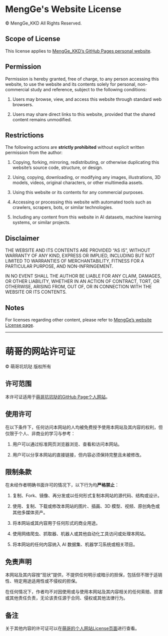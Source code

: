 # MengGe's Website License

© MengGe_KKD All Rights Reserved.

## Scope of License

This license applies to [MengGe_KKD’s GitHub Pages personal website](https://menggekkd.me/).

## Permission

Permission is hereby granted, free of charge, to any person accessing this website, to use the website and its contents solely for personal, non-commercial study and reference,
subject to the following conditions:

1. Users may browse, view, and access this website through standard web browsers.

2. Users may share direct links to this website, provided that the shared content remains unmodified.

## Restrictions

The following actions are **strictly prohibited** without explicit written permission from the author:

1. Copying, forking, mirroring, redistributing, or otherwise duplicating this website’s source code, structure, or design.

2. Using, copying, downloading, or modifying any images, illustrations, 3D models, videos, original characters, or other multimedia assets.

3. Using this website or its contents for any commercial purposes.

4. Accessing or processing this website with automated tools such as crawlers, scrapers, bots, or similar technologies.

5. Including any content from this website in AI datasets, machine learning systems, or similar projects.

## Disclaimer

THE WEBSITE AND ITS CONTENTS ARE PROVIDED “AS IS”, WITHOUT WARRANTY OF ANY KIND, EXPRESS OR IMPLIED, INCLUDING BUT NOT LIMITED TO WARRANTIES OF MERCHANTABILITY, FITNESS FOR A PARTICULAR PURPOSE, AND NON-INFRINGEMENT.

IN NO EVENT SHALL THE AUTHOR BE LIABLE FOR ANY CLAIM, DAMAGES, OR OTHER LIABILITY, WHETHER IN AN ACTION OF CONTRACT, TORT, OR OTHERWISE, ARISING FROM, OUT OF, OR IN CONNECTION WITH THE WEBSITE OR ITS CONTENTS.

## Notes

For licenses regarding other content, please refer to [MengGe’s website License page](https://menggekkd.me/license).

---

# 萌哥的网站许可证

© 萌哥坑坑哒 版权所有

## 许可范围

本许可证适用于[萌哥坑坑哒的GitHub Page个人网站](https://menggekkd.me/)。

## 使用许可

在以下条件下，任何访问本网站的人均被免费授予使用本网站及其内容的权利，但仅限于个人、非商业的学习与参考：

1. 用户可以通过标准网页浏览器浏览、查看和访问本网站。

2. 用户可以分享本网站的直接链接，但内容必须保持完整且未被修改。

## 限制条款

在未经作者明确书面许可的情况下，以下行为均**严格禁止**：

1. 复制、Fork、镜像、再分发或以任何形式复制本网站的源代码、结构或设计。

2. 使用、复制、下载或修改本网站的图片、插画、3D 模型、视频、原创角色或其他多媒体资产。

3. 将本网站或其内容用于任何形式的商业用途。

4. 使用网络爬虫、抓取器、机器人或其他自动化工具访问或处理本网站。

5. 将本网站的任何内容纳入 AI 数据集、机器学习系统或相关项目。

## 免责声明

本网站及其内容按“现状”提供，不提供任何明示或暗示的担保，包括但不限于适销性、特定用途适用性或不侵权的担保。

在任何情况下，作者均不对因使用或与使用本网站及其内容相关的任何索赔、损害或其他责任负责，无论该责任源于合同、侵权或其他法律行为。

## 备注

关于其他内容的许可证可以在[萌哥的个人网站License页面](https://menggekkd.me/license)进行查看。
